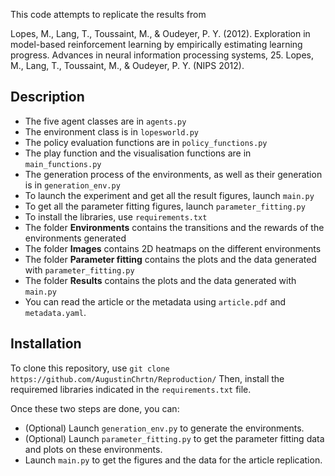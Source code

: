This code attempts to replicate the results from

Lopes, M., Lang, T., Toussaint, M., & Oudeyer, P. Y. (2012). Exploration in model-based reinforcement learning by empirically estimating learning progress. Advances in neural information processing systems, 25. Lopes, M., Lang, T., Toussaint, M., & Oudeyer, P. Y. (NIPS 2012).

## Description


* The five agent classes are in `agents.py`
* The environment class is in `lopesworld.py`
* The policy evaluation functions are in `policy_functions.py`
* The play function and the visualisation functions are in `main_functions.py`
* The generation process of the environments, as well as their generation is in `generation_env.py`
* To launch the experiment and get all the result figures, launch `main.py`
* To get all the parameter fitting figures, launch `parameter_fitting.py`
* To install the libraries, use `requirements.txt`
* The folder **Environments** contains the transitions and the rewards of the environments generated
* The folder **Images** contains 2D heatmaps on the different environments
* The folder **Parameter fitting** contains the plots and the data generated with `parameter_fitting.py`
* The folder **Results** contains the plots and the data generated with `main.py`
* You can read the article or the metadata using `article.pdf` and `metadata.yaml`. 

## Installation 

To clone this repository, use `git clone https://github.com/AugustinChrtn/Reproduction/`
Then, install the requiremed libraries indicated in the `requirements.txt` file.

Once these two steps are done, you can:
* (Optional) Launch `generation_env.py` to generate the environments.
* (Optional) Launch `parameter_fitting.py` to get the parameter fitting data and plots on these environments.
* Launch `main.py` to get the figures and the data for the article replication.









